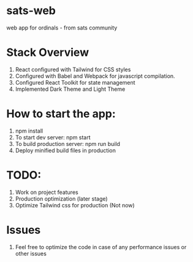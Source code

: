 # sats-web
web app for ordinals - from sats community

# Stack Overview

1. React configured with Tailwind for CSS styles
2. Configured with Babel and Webpack for javascript compilation.
3. Configured React Toolkit for state management
4. Implemented Dark Theme and Light Theme

# How to start the app:

1. npm install
2. To start dev server: npm start
3. To build production server: npm run build
4. Deploy minified build files in production

# TODO:
1. Work on project features
2. Production optimization (later stage)
3. Optimize Tailwind css for production (Not now)

# Issues
1. Feel free to optimize the code in case of any performance issues or other issues


